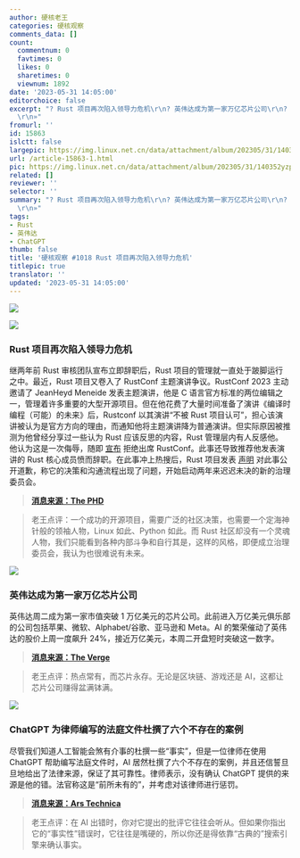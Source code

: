 ```yaml
---
author: 硬核老王
categories: 硬核观察
comments_data: []
count:
  commentnum: 0
  favtimes: 0
  likes: 0
  sharetimes: 0
  viewnum: 1892
date: '2023-05-31 14:05:00'
editorchoice: false
excerpt: "? Rust 项目再次陷入领导力危机\r\n? 英伟达成为第一家万亿芯片公司\r\n? ChatGPT 为律师编写的法庭文件杜撰了六个不存在的案例\r\n»
  \r\n»"
fromurl: ''
id: 15863
islctt: false
largepic: https://img.linux.net.cn/data/attachment/album/202305/31/140352yzpztc7v1izxrz8l.jpg
url: /article-15863-1.html
pic: https://img.linux.net.cn/data/attachment/album/202305/31/140352yzpztc7v1izxrz8l.jpg.thumb.jpg
related: []
reviewer: ''
selector: ''
summary: "? Rust 项目再次陷入领导力危机\r\n? 英伟达成为第一家万亿芯片公司\r\n? ChatGPT 为律师编写的法庭文件杜撰了六个不存在的案例\r\n»
  \r\n»"
tags:
- Rust
- 英伟达
- ChatGPT
thumb: false
title: '硬核观察 #1018 Rust 项目再次陷入领导力危机'
titlepic: true
translator: ''
updated: '2023-05-31 14:05:00'
---
```


![](https://img.linux.net.cn/data/attachment/album/202305/31/140352yzpztc7v1izxrz8l.jpg)


![](https://img.linux.net.cn/data/attachment/album/202305/31/140401qwqqeqmsa55hu7mm.jpg)


### Rust 项目再次陷入领导力危机


继两年前 Rust 审核团队宣布立即辞职后，Rust 项目的管理就一直处于跛脚运行之中。最近，Rust 项目又卷入了 RustConf 主题演讲争议。RustConf 2023 主动邀请了 JeanHeyd Meneide 发表主题演讲，他是 C 语言官方标准的两位编辑之一，管理着许多重要的大型开源项目。但在他花费了大量时间准备了演讲《编译时编程（可能）的未来》后，Rustconf 以其演讲“不被 Rust 项目认可”，担心该演讲被认为是官方方向的理由，而通知他将主题演讲降为普通演讲。但实际原因被推测为他曾经分享过一些认为 Rust 应该反思的内容，Rust 管理层内有人反感他。他认为这是一次侮辱，随即 [宣布](https://thephd.dev/i-am-no-longer-speaking-at-rustconf-2023) 拒绝出席 RustConf。此事还导致推荐他发表演讲的 Rust 核心成员愤而辞职。在此事冲上热搜后，Rust 项目发表 [声明](https://blog.rust-lang.org/2023/05/29/RustConf.html) 对此事公开道歉，称它的决策和沟通流程出现了问题，开始启动两年来迟迟未决的新的治理委员会。



> 
> **[消息来源：The PHD](https://thephd.dev/i-am-no-longer-speaking-at-rustconf-2023)**
> 
> 
> 



> 
> 老王点评：一个成功的开源项目，需要广泛的社区决策，也需要一个定海神针般的领袖人物，Linux 如此、Python 如此。而 Rust 社区却没有一个灵魂人物，我们只能看到各种内部斗争和自行其是，这样的风格，即便成立治理委员会，我认为也很难说有未来。
> 
> 
> 


![](https://img.linux.net.cn/data/attachment/album/202305/31/140417nj72s0yhbj0ehjbf.jpg)


### 英伟达成为第一家万亿芯片公司


英伟达周二成为第一家市值突破 1 万亿美元的芯片公司。此前进入万亿美元俱乐部的公司包括苹果、微软、Alphabet/谷歌、亚马逊和 Meta。AI 的繁荣催动了英伟达的股价上周一度飙升 24%，接近万亿美元，本周二开盘短时突破这一数字。



> 
> **[消息来源：The Verge](https://www.theverge.com/2023/5/30/23742123/nvidia-stock-ai-gpu-1-trillion-market-cap-price-value)**
> 
> 
> 



> 
> 老王点评：热点常有，而芯片永存。无论是区块链、游戏还是 AI，这都让芯片公司赚得盆满钵满。
> 
> 
> 


![](https://img.linux.net.cn/data/attachment/album/202305/31/140434bqaoqhuo7v113h5h.jpg)


### ChatGPT 为律师编写的法庭文件杜撰了六个不存在的案例


尽管我们知道人工智能会煞有介事的杜撰一些“事实”，但是一位律师在使用 ChatGPT 帮助编写法庭文件时，AI 居然杜撰了六个不存在的案例，并且还信誓旦旦地给出了法律来源，保证了其可靠性。律师表示，没有确认 ChatGPT 提供的来源是他的错。法官称这是“前所未有的”，并考虑对该律师进行惩罚。



> 
> **[消息来源：Ars Technica](https://arstechnica.com/tech-policy/2023/05/lawyer-cited-6-fake-cases-made-up-by-chatgpt-judge-calls-it-unprecedented/)**
> 
> 
> 



> 
> 老王点评：在 AI 出错时，你对它提出的批评它往往会听从。但如果你指出它的“事实性”错误时，它往往是嘴硬的，所以你还是得依靠“古典的”搜索引擎来确认事实。
> 
> 
>